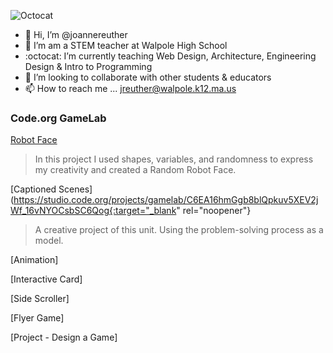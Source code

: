 ![Octocat](https://user-images.githubusercontent.com/86889241/201698262-2a8d5a5f-73b4-4c3a-b589-0eb6fe9a6cf9.png)
- 👋 Hi, I’m @joannereuther
- 👀 I’m am a STEM teacher at Walpole High School
- :octocat: I’m currently teaching Web Design, Architecture, Engineering Design & Intro to Programming
- :information_desk_person: I’m looking to collaborate with other students & educators
- 📫 How to reach me ... jreuther@walpole.k12.ma.us
<!--
### Published Work
[Example 1](https://joannereuther.github.io/example/)
-->
### Code.org GameLab
[Robot Face](https://joannereuther.github.io/RobotFace/)
> In this project I used shapes, variables, and randomness to express my creativity and created a Random Robot Face.

[Captioned Scenes](https://studio.code.org/projects/gamelab/C6EA16hmGgb8blQpkuv5XEV2jWf_16vNYOCsbSC6Qog{:target="_blank" rel="noopener"}
> A creative project of this unit. Using the problem-solving process as a model.

[Animation]
>
[Interactive Card]
>
[Side Scroller]
>>
[Flyer Game]
>
[Project - Design a Game]
>
